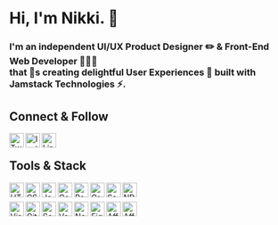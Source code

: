 <!--  ***********************************
      Icons from: https://simpleicons.org
      Emojis from: https://emojipedia.org
      ***********************************  -->

# Hi, I'm Nikki. 👋
### I'm an independent UI/UX Product Designer ✏️ & Front-End Web Developer 👩🏻‍💻 <br /> that 💖s creating delightful User Experiences 🤗 built with Jamstack Technologies ⚡.

## Connect & Follow
<div>
  <div>
    <a href="https://www.twitter.com/nikkipantony" target="_blank"><img align="left" alt="Twitter Logo" title="Twitter" width="26px" src="https://unpkg.com/simple-icons@v3/icons/twitter.svg" /></a>
  </div>
  <div>
    <a href="https://www.instagram.com/nikkipantony" target="_blank"><img align="left" alt="Instagram Logo" title="Instagram" width="26px" src="https://unpkg.com/simple-icons@v3/icons/instagram.svg" /></a>
  </div>
  <div>
    <a href="https://www.linkedin.com/in/nikkipantony" target="_blank"><img align="left" alt="LinkedIn Logo" title="LinkedIn" width="26px" src="https://unpkg.com/simple-icons@v3/icons/linkedin.svg" /></a>
  </div>
</div>

<br />

##

## Tools & Stack 

<div>
  <div>
    <img align="left" alt="HTML5" title="HTML5" width="26px" src="https://unpkg.com/simple-icons@v3/icons/html5.svg" />
  </div>
  <div>
    <img align="left" alt="CSS3" title="CSS3" width="26px" src="https://unpkg.com/simple-icons@v3/icons/css3.svg" />
  </div>
  <div>
    <img align="left" alt="JavaScript" title="JavaScript" width="26px" src="https://unpkg.com/simple-icons@v3/icons/javascript.svg" />
  </div>
  <div>
    <img align="left" alt="Gatsby" title="Gatsby" width="26px" src="https://unpkg.com/simple-icons@v3/icons/gatsby.svg" />
  </div>
  <div>
    <img align="left" alt="React" title="React" width="26px" src="https://unpkg.com/simple-icons@v3/icons/react.svg" />
  </div>
  <div>
    <img align="left" alt="GraphQL" title="GraphQL" width="26px" src="https://unpkg.com/simple-icons@v3/icons/graphql.svg" />
  </div>
  <div>
    <img align="left" alt="Sass" title="Sass" width="26px" src="https://unpkg.com/simple-icons@v3/icons/sass.svg" />
  </div>
  <div>
    <img align="left" alt="NPM" title="NPM" width="26px" src="https://unpkg.com/simple-icons@v3/icons/npm.svg" />
  </div>
</div>

<br />
<br />

<div>
  <div>
    <img align="left" alt="Visual Studio Code" title="Visual Studio Code" width="26px" src="https://unpkg.com/simple-icons@v3/icons/visualstudiocode.svg" />
  </div>
  <div>
    <img align="left" alt="GitHub" title="GitHub" width="26px" src="https://unpkg.com/simple-icons@v3/icons/github.svg" />
  </div>
  <div>
    <img align="left" alt="Serverless" title="Serverless" width="26px" src="https://unpkg.com/simple-icons@v3/icons/serverless.svg" />
  </div>
  <div>
    <img align="left" alt="Vercel" title="Vercel" width="26px" src="https://unpkg.com/simple-icons@v3/icons/vercel.svg" />
  </div>
  <div>
    <img align="left" alt="Netlify" title="Netlify" width="26px" src="https://unpkg.com/simple-icons@v3/icons/netlify.svg" />
  </div>
  <div>
    <img align="left" alt="Figma" title="Figma" width="26px" src="https://unpkg.com/simple-icons@v3/icons/figma.svg" />
  </div>
  <div>
    <img align="left" alt="Affinity Designer" title="Affinity Designer" width="26px" src="https://unpkg.com/simple-icons@v3/icons/affinitydesigner.svg" />
  </div>
  <div>
    <img align="left" alt="Affinity Photo" title="Affinity Photo" width="26px" src="https://unpkg.com/simple-icons@v3/icons/affinityphoto.svg" />
  </div>
</div>

<br />

##
